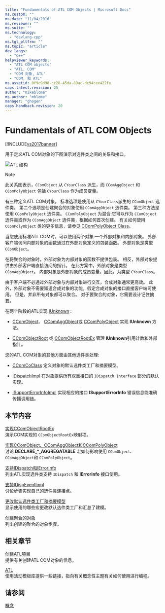 ```yaml
---
title: "Fundamentals of ATL COM Objects | Microsoft Docs"
ms.custom: ""
ms.date: "11/04/2016"
ms.reviewer: ""
ms.suite: ""
ms.technology: 
  - "devlang-cpp"
ms.tgt_pltfrm: ""
ms.topic: "article"
dev_langs: 
  - "C++"
helpviewer_keywords: 
  - "ATL COM objects"
  - "ATL, COM"
  - "COM 对象, ATL"
  - "COM, 和 ATL"
ms.assetid: 0f9c9d98-cc28-45da-89ac-dc94cee422fe
caps.latest.revision: 25
author: "mikeblome"
ms.author: "mblome"
manager: "ghogen"
caps.handback.revision: 20
---
```

# Fundamentals of ATL COM Objects
[!INCLUDE[vs2017banner](../assembler/inline/includes/vs2017banner.md)]

用于定义ATL COM对象的下图演示对选件类之间的关系和接口。  
  
 ![ATL 结构](../atl/media/vc307y1.png "vc307Y1")  
  
> [!NOTE]
>  此关系图表示，`CComObject` 从 `CYourClass` 派生，而 `CComAggObject` 和 `CComPolyObject` 包括 `CYourClass` 作为成员变量。  
  
 有三种定义ATL COM对象。  标准选项是使用从 `CYourClass`派生的 `CComObject` 选件类。  第二个选项是创建聚合的对象使用 `CComAggObject` 选件类。  第三种方法是使用 `CComPolyObject` 选件类。  `CComPolyObject` 为混合:它可以作为 `CComObject` 选件类或作为 `CComAggObject` 选件类，根据如何首次创建。  有关如何使用 `CComPolyObject` 类的更多信息，请参见 [CComPolyObject Class](../atl/reference/ccompolyobject-class.md)。  
  
 当您使用标准ATL COM时，可以使用两个对象:一个外部对象和内部对象。  外部客户端访问内部对象的函数通过在外部对象定义的包装函数。  外部对象是类型 `CComObject`。  
  
 在将聚合的对象时，外部对象为内部对象的函数不提供包装。  相反，外部对象提供由外部客户端直接访问的指针。  在此方案中，外部对象是类型 `CComAggObject`。  内部对象是外部对象的成员变量，因此，为类型 `CYourClass`。  
  
 由于客户端不必通过外部对象与内部对象进行交互，合成对象通常更高效。  此外，外部对象不需要知道合成对象的功能，假定合成对象的接口直接客户端可使用。  但是，并非所有对象都可以聚合。  对于要聚合的对象，它需要设计记住摘要。  
  
 在两个阶段的ATL实现 [IUnknown](http://msdn.microsoft.com/library/windows/desktop/ms680509) :  
  
-   [CComObject](../atl/reference/ccomobject-class.md)、 [CComAggObject](../atl/reference/ccomaggobject-class.md)或 [CComPolyObject](../atl/reference/ccompolyobject-class.md) 实现 **IUnknown** 方法。  
  
-   [CComObjectRoot](../atl/reference/ccomobjectroot-class.md) 或 [CComObjectRootEx](../atl/reference/ccomobjectrootex-class.md) 管理 **IUnknown**引用计数和外部指针。  
  
 您的ATL COM对象的其他方面由其他选件类处理:  
  
-   [CComCoClass](../atl/reference/ccomcoclass-class.md) 定义对象的默认选件类工厂和摘要模型。  
  
-   [IDispatchImpl](../atl/reference/idispatchimpl-class.md) 在对象提供所有双重接口的 `IDispatch Interface` 部分的默认实现。  
  
-   [ISupportErrorInfoImpl](../atl/reference/isupporterrorinfoimpl-class.md) 实现相应的接口 **ISupportErrorInfo** 错误信息能准确传播调用链。  
  
## 本节内容  
 [实现CComObjectRootEx](../atl/implementing-ccomobjectrootex.md)  
 演示COM实现的 `CComObjectRootEx`映射项。  
  
 [实现CComObject、CComAggObject和CComPolyObject](../atl/implementing-ccomobject-ccomaggobject-and-ccompolyobject.md)  
 讨论 **DECLARE\_\*\_AGGREGATABLE** 宏如何影响使用 `CComObject`、 `CComAggObject`和 `CComPolyObject`。  
  
 [支持IDispatch和IErrorInfo](../atl/supporting-idispatch-and-ierrorinfo.md)  
 列出ATL实现选件类支持 `IDispatch` 和 **IErrorInfo** 接口使用。  
  
 [支持IDispEventImpl](../atl/supporting-idispeventimpl.md)  
 讨论步骤实现自己的选件类连接点。  
  
 [更改默认选件类工厂和摘要模型](../atl/changing-the-default-class-factory-and-aggregation-model.md)  
 显示使用的哪些宏更改默认选件类工厂和汇总了建模。  
  
 [创建聚合的对象](../atl/creating-an-aggregated-object.md)  
 列出创建的聚合的对象步骤。  
  
## 相关章节  
 [创建ATL项目](../atl/reference/creating-an-atl-project.md)  
 提供有关创建ATL COM对象的信息。  
  
 [ATL](../atl/active-template-library-atl-concepts.md)  
 使用活动模板库提供一些链接，指向有关概念性主题有关如何使用进行编程。  
  
## 请参阅  
 [概念](../atl/active-template-library-atl-concepts.md)